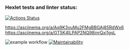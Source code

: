 ### Hexlet tests and linter status:
[![Actions Status](https://github.com/Oleg995/java-project-lvl1/workflows/hexlet-check/badge.svg)](https://github.com/Oleg995/java-project-lvl1/actions)




https://asciinema.org/a/Aq9K3vuMu2FMgBBGAj85RdWx6
https://asciinema.org/a/GT5K4ILPAP2NQ98inrQxi1gsL


![example workflow](https://github.com/Oleg995/java-project-lvl1/actions/workflows/newfile.yaml/badge.svg)
[![Maintainability](https://api.codeclimate.com/v1/badges/a99a88d28ad37a79dbf6/maintainability)](https://codeclimate.com/github/codeclimate/codeclimate/maintainability)

